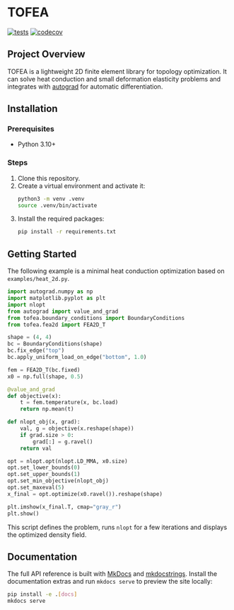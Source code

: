 # TOFEA

[![tests](https://github.com/yaugenst/tofea/actions/workflows/run_tests.yml/badge.svg)](https://github.com/yaugenst/tofea/actions/workflows/run_tests.yml)
[![codecov](https://codecov.io/gh/yaugenst/tofea/graph/badge.svg?token=5Z2SYQ3CPM)](https://codecov.io/gh/yaugenst/tofea)

## Project Overview

TOFEA is a lightweight 2D finite element library for topology optimization.  It can solve heat conduction and small deformation elasticity problems and integrates with [autograd](https://github.com/HIPS/autograd) for automatic differentiation.

## Installation

### Prerequisites
- Python 3.10+

### Steps
1. Clone this repository.
2. Create a virtual environment and activate it:
   ```bash
   python3 -m venv .venv
   source .venv/bin/activate
   ```
3. Install the required packages:
   ```bash
   pip install -r requirements.txt
   ```

## Getting Started

The following example is a minimal heat conduction optimization based on
`examples/heat_2d.py`.

```python
import autograd.numpy as np
import matplotlib.pyplot as plt
import nlopt
from autograd import value_and_grad
from tofea.boundary_conditions import BoundaryConditions
from tofea.fea2d import FEA2D_T

shape = (4, 4)
bc = BoundaryConditions(shape)
bc.fix_edge("top")
bc.apply_uniform_load_on_edge("bottom", 1.0)

fem = FEA2D_T(bc.fixed)
x0 = np.full(shape, 0.5)

@value_and_grad
def objective(x):
    t = fem.temperature(x, bc.load)
    return np.mean(t)

def nlopt_obj(x, grad):
    val, g = objective(x.reshape(shape))
    if grad.size > 0:
        grad[:] = g.ravel()
    return val

opt = nlopt.opt(nlopt.LD_MMA, x0.size)
opt.set_lower_bounds(0)
opt.set_upper_bounds(1)
opt.set_min_objective(nlopt_obj)
opt.set_maxeval(5)
x_final = opt.optimize(x0.ravel()).reshape(shape)

plt.imshow(x_final.T, cmap="gray_r")
plt.show()
```

This script defines the problem, runs `nlopt` for a few iterations and displays
the optimized density field.

## Documentation

The full API reference is built with [MkDocs](https://www.mkdocs.org/) and
[mkdocstrings](https://mkdocstrings.github.io/). Install the documentation
extras and run `mkdocs serve` to preview the site locally:

```bash
pip install -e .[docs]
mkdocs serve
```
